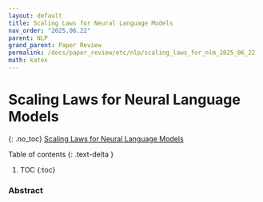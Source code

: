 ```yaml
---
layout: default
title: Scaling Laws for Neural Language Models
nav_order: "2025.06.22"
parent: NLP
grand_parent: Paper Review
permalink: /docs/paper_review/etc/nlp/scaling_laws_for_nlm_2025_06_22
math: katex
---
```


# **Scaling Laws for Neural Language Models**
{: .no_toc}
[Scaling Laws for Neural Language Models](https://arxiv.org/abs/2001.08361)

Table of contents
{: .text-delta }
1. TOC
{:toc}


### Abstract



